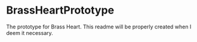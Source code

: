 # BrassHeartPrototype
The prototype for Brass Heart. This readme will be properly created when I deem it necessary.
